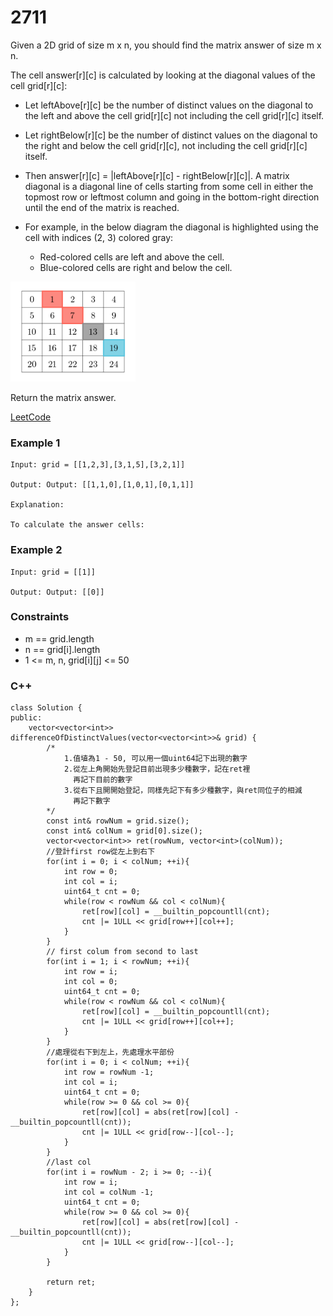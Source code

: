 # 2711

Given a 2D grid of size m x n, you should find the matrix answer of size m x n.

The cell answer[r][c] is calculated by looking at the diagonal values of the cell grid[r][c]:

* Let leftAbove[r][c] be the number of distinct values on the diagonal to the left and above the cell grid[r][c] not including the cell grid[r][c] itself.
* Let rightBelow[r][c] be the number of distinct values on the diagonal to the right and below the cell grid[r][c], not including the cell grid[r][c] itself.
* Then answer[r][c] = |leftAbove[r][c] - rightBelow[r][c]|.
A matrix diagonal is a diagonal line of cells starting from some cell in either the topmost row or leftmost column and going in the bottom-right direction until the end of the matrix is reached.

* For example, in the below diagram the diagonal is highlighted using the cell with indices (2, 3) colored gray:
    * Red-colored cells are left and above the cell.
    * Blue-colored cells are right and below the cell.

<img src="img/2711.png" width = "200"/>

Return the matrix answer.

[LeetCode](https://leetcode.cn/problems/difference-of-number-of-distinct-values-on-diagonals/description/)

### Example 1

```
Input: grid = [[1,2,3],[3,1,5],[3,2,1]]

Output: Output: [[1,1,0],[1,0,1],[0,1,1]]

Explanation:

To calculate the answer cells:
```

### Example 2

```
Input: grid = [[1]]

Output: Output: [[0]]
```

### Constraints

* m == grid.length
* n == grid[i].length
* 1 <= m, n, grid[i][j] <= 50


### C++ 

```
class Solution {
public:
    vector<vector<int>> differenceOfDistinctValues(vector<vector<int>>& grid) {
        /*
            1.值埴為1 - 50, 可以用一個uint64記下出現的數字
            2.從左上角開始先登記目前出現多少種數字，記在ret裡
              再記下目前的數字
            3.從右下且開開始登記，同樣先記下有多少種數字，與ret同位子的相減
              再記下數字
        */
        const int& rowNum = grid.size();
        const int& colNum = grid[0].size();
        vector<vector<int>> ret(rowNum, vector<int>(colNum));
        //登計first row從左上到右下
        for(int i = 0; i < colNum; ++i){
            int row = 0;
            int col = i;
            uint64_t cnt = 0;
            while(row < rowNum && col < colNum){
                ret[row][col] = __builtin_popcountll(cnt);
                cnt |= 1ULL << grid[row++][col++];
            }
        }
        // first colum from second to last
        for(int i = 1; i < rowNum; ++i){
            int row = i;
            int col = 0;
            uint64_t cnt = 0;
            while(row < rowNum && col < colNum){
                ret[row][col] = __builtin_popcountll(cnt);
                cnt |= 1ULL << grid[row++][col++];
            }
        }
        //處理從右下到左上，先處理水平部份
        for(int i = 0; i < colNum; ++i){
            int row = rowNum -1;
            int col = i;
            uint64_t cnt = 0;
            while(row >= 0 && col >= 0){
                ret[row][col] = abs(ret[row][col] - __builtin_popcountll(cnt));
                cnt |= 1ULL << grid[row--][col--];
            }
        }
        //last col
        for(int i = rowNum - 2; i >= 0; --i){
            int row = i;
            int col = colNum -1;
            uint64_t cnt = 0;
            while(row >= 0 && col >= 0){
                ret[row][col] = abs(ret[row][col] - __builtin_popcountll(cnt));
                cnt |= 1ULL << grid[row--][col--];
            }
        }

        return ret;        
    }
};
```